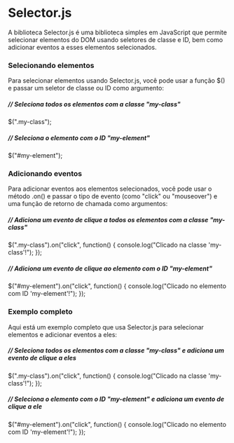 # Selector.js
A biblioteca Selector.js é uma biblioteca simples em JavaScript que permite selecionar elementos do DOM usando seletores de classe e ID, bem como adicionar eventos a esses elementos selecionados.

<h3>Selecionando elementos</h3>
<p>Para selecionar elementos usando Selector.js, você pode usar a função $() e passar um seletor de classe ou ID como argumento:</p>

<h5>// Seleciona todos os elementos com a classe "my-class"</h5>
<p>$(".my-class");</p>

<h5>// Seleciona o elemento com o ID "my-element"</h5>
<p>$("#my-element");</p>


<h3>Adicionando eventos</h3>
<p>Para adicionar eventos aos elementos selecionados, você pode usar o método .on() e passar o tipo de evento (como "click" ou "mouseover") e uma função de retorno de chamada como argumentos:</p>
<span>
  <h5>// Adiciona um evento de clique a todos os elementos com a classe "my-class"</h5>
<p>$(".my-class").on("click", function() {
  console.log("Clicado na classe 'my-class'!");
  });
  </p>

  <h5>// Adiciona um evento de clique ao elemento com o ID "my-element"</h5>
<p>$("#my-element").on("click", function() {
  console.log("Clicado no elemento com ID 'my-element'!");
});
</p>

<h3>Exemplo completo</h3>
<p>Aqui está um exemplo completo que usa Selector.js para selecionar elementos e adicionar eventos a eles:</p>

<h5>// Seleciona todos os elementos com a classe "my-class" e adiciona um evento de clique a eles</h5>
<p>$(".my-class").on("click", function() {
  console.log("Clicado na classe 'my-class'!");
});
</p>

<h5>// Seleciona o elemento com o ID "my-element" e adiciona um evento de clique a ele</h5>
<p>$("#my-element").on("click", function() {
  console.log("Clicado no elemento com ID 'my-element'!");
});</p>
